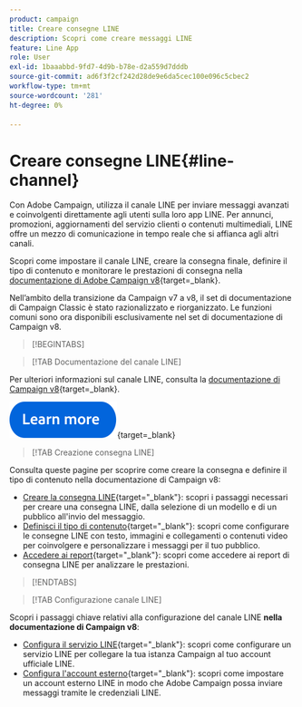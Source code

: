 ```yaml
---
product: campaign
title: Creare consegne LINE
description: Scopri come creare messaggi LINE
feature: Line App
role: User
exl-id: 1baaabbd-9fd7-4d9b-b78e-d2a559d7dddb
source-git-commit: ad6f3f2cf242d28de9e6da5cec100e096c5cbec2
workflow-type: tm+mt
source-wordcount: '281'
ht-degree: 0%

---
```


# Creare consegne LINE{#line-channel}

Con Adobe Campaign, utilizza il canale LINE per inviare messaggi avanzati e coinvolgenti direttamente agli utenti sulla loro app LINE. Per annunci, promozioni, aggiornamenti del servizio clienti o contenuti multimediali, LINE offre un mezzo di comunicazione in tempo reale che si affianca agli altri canali.

Scopri come impostare il canale LINE, creare la consegna finale, definire il tipo di contenuto e monitorare le prestazioni di consegna nella [documentazione di Adobe Campaign v8](https://experienceleague.adobe.com/it/docs/campaign/campaign-v8/send/line.md){target=_blank}.

Nell’ambito della transizione da Campaign v7 a v8, il set di documentazione di Campaign Classic è stato razionalizzato e riorganizzato. Le funzioni comuni sono ora disponibili esclusivamente nel set di documentazione di Campaign v8.

>[!BEGINTABS]

>[!TAB Documentazione del canale LINE]

Per ulteriori informazioni sul canale LINE, consulta la [documentazione di Campaign v8](https://experienceleague.adobe.com/en/docs/campaign/campaign-v8/send/line.html){target=_blank}.


[![immagine](../../assets/do-not-localize/learn-more-button.svg)](https://experienceleague.adobe.com/it/docs/campaign/campaign-v8/send/emails/email){target=_blank}


>[!TAB Creazione consegna LINE]

Consulta queste pagine per scoprire come creare la consegna e definire il tipo di contenuto nella documentazione di Campaign v8:

* [Creare la consegna LINE](https://experienceleague.adobe.com/it/docs/campaign/campaign-v8/send/line.md#creating-the-delivery){target="_blank"}: scopri i passaggi necessari per creare una consegna LINE, dalla selezione di un modello e di un pubblico all&#39;invio del messaggio.
* [Definisci il tipo di contenuto](https://experienceleague.adobe.com/it/docs/campaign/campaign-v8/send/line.md#defining-the-content){target="_blank"}: scopri come configurare le consegne LINE con testo, immagini e collegamenti o contenuti video per coinvolgere e personalizzare i messaggi per il tuo pubblico.
* [Accedere ai report](https://experienceleague.adobe.com/it/docs/campaign/campaign-v8/send/line.md#accessing-reports){target="_blank"}: scopri come accedere ai report di consegna LINE per analizzare le prestazioni.


>[!ENDTABS]



>[!TAB Configurazione canale LINE]

Scopri i passaggi chiave relativi alla configurazione del canale LINE **nella documentazione di Campaign v8**:

* [Configura il servizio LINE](https://experienceleague.adobe.com/it/docs/campaign/campaign-v8/send/line.md#configure-line-service){target="_blank"}: scopri come configurare un servizio LINE per collegare la tua istanza Campaign al tuo account ufficiale LINE.
* [Configura l&#39;account esterno](https://experienceleague.adobe.com/it/docs/campaign/campaign-v8/send/line.md#configure-line-external){target="_blank"}: scopri come impostare un account esterno LINE in modo che Adobe Campaign possa inviare messaggi tramite le credenziali LINE.

